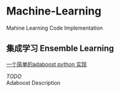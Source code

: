 # Machine-Learning
Mahine Learning Code Implementation


## 集成学习 Ensemble Learning
[一个简单的adaboost python 实现](https://github.com/blackdogtop/Machine-Learning/blob/main/Ensemble-Learning/Adaboost/adaboost.py)

*TODO* <br/>
Adaboost Description
